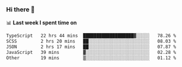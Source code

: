 ### Hi there 👋

<!--
**DBvc/DBvc** is a ✨ _special_ ✨ repository because its `README.md` (this file) appears on your GitHub profile.

Here are some ideas to get you started:

- 🔭 I’m currently working on ...
- 🌱 I’m currently learning ...
- 👯 I’m looking to collaborate on ...
- 🤔 I’m looking for help with ...
- 💬 Ask me about ...
- 📫 How to reach me: ...
- 😄 Pronouns: ...
- ⚡ Fun fact: ...
-->

📊 **Last week I spent time on**
<!--START_SECTION:waka-->

```txt
TypeScript   22 hrs 44 mins  ███████████████████▓░░░░░   78.26 %
SCSS         2 hrs 20 mins   ██░░░░░░░░░░░░░░░░░░░░░░░   08.03 %
JSON         2 hrs 17 mins   ██░░░░░░░░░░░░░░░░░░░░░░░   07.87 %
JavaScript   39 mins         ▓░░░░░░░░░░░░░░░░░░░░░░░░   02.28 %
Other        19 mins         ▒░░░░░░░░░░░░░░░░░░░░░░░░   01.12 %
```

<!--END_SECTION:waka-->

